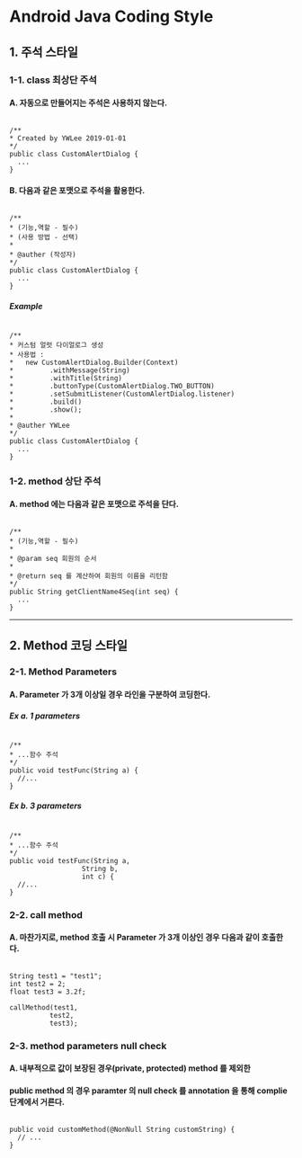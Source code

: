 # Android Java Coding Style

## 1. 주석 스타일
### 1-1. class 최상단 주석
#### A. 자동으로 만들어지는 주석은 사용하지 않는다.
<pre><code>
/**
* Created by YWLee 2019-01-01
*/
public class CustomAlertDialog {
  ...
}
</code></pre>

#### B. 다음과 같은 포맷으로 주석을 활용한다.
<pre><code>
/**
* (기능,역할 - 필수)
* (사용 방법 - 선택)
* 
* @auther (작성자)
*/
public class CustomAlertDialog {
  ...
}
</code></pre>

##### Example
<pre><code>
/**
* 커스텀 얼럿 다이얼로그 생성
* 사용법 :
*   new CustomAlertDialog.Builder(Context)
*         .withMessage(String)
*         .withTitle(String)
*         .buttonType(CustomAlertDialog.TWO_BUTTON)
*         .setSubmitListener(CustomAlertDialog.listener)
*         .build()
*         .show();
* 
* @auther YWLee
*/
public class CustomAlertDialog {
  ...
}
</code></pre>


### 1-2. method 상단 주석
#### A. method 에는 다음과 같은 포맷으로 주석을 단다.

<pre><code>
/**
* (기능,역할 - 필수)
*
* @param seq 회원의 순서
*
* @return seq 를 계산하여 회원의 이름을 리턴함
*/
public String getClientName4Seq(int seq) {
  ...
}
</code></pre>


<hr />


## 2. Method 코딩 스타일
### 2-1. Method Parameters
#### A. Parameter 가 3개 이상일 경우 라인을 구분하여 코딩한다.
##### Ex a. 1 parameters
<pre><code>
/**
* ...함수 주석
*/
public void testFunc(String a) {
  //...
}
</code></pre>
##### Ex b. 3 parameters
<pre><code>
/**
* ...함수 주석
*/
public void testFunc(String a,
                  String b,
                  int c) {
  //...
}
</code></pre>

### 2-2. call method
#### A. 마찬가지로, method 호출 시 Parameter 가 3개 이상인 경우 다음과 같이 호출한다.
<pre><code>
String test1 = "test1";
int test2 = 2;
float test3 = 3.2f;

callMethod(test1,
          test2,
          test3);
</code></pre>


### 2-3. method parameters null check
#### A. 내부적으로 값이 보장된 경우(private, protected) method 를 제외한
####    public method 의 경우 paramter 의 null check 를 annotation 을 통해 complie 단계에서 거른다.
<pre><code>
public void customMethod(@NonNull String customString) {
  // ...
}
</code></pre>




<pre><code>
</code></pre>
